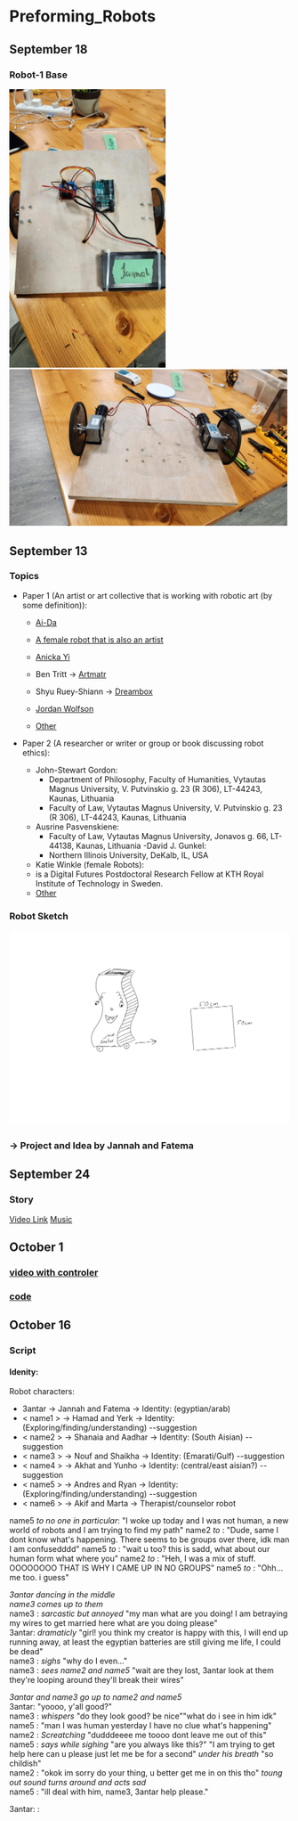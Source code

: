 # Preforming_Robots

## September 18
### Robot-1 Base
<img src="https://github.com/fnassar/Preforming_Robots/blob/main/robot_1/base1.jpg" alt="base1" height="500"/> <img src="https://github.com/fnassar/Preforming_Robots/blob/main/robot_1/base2.jpg" alt="base2"  width="500"/>

## September 13
### Topics
- Paper 1 (An artist or art collective that is working with robotic art (by some definition)):
  -  [Ai-Da](https://news.artnet.com/art-world/ai-da-design-museum-london-baz-luhrmann-saw-this-made-this-2301275) 
    -  [A female robot that is also an artist](https://www.dailyartmagazine.com/ai-da-the-ai-powered-robot-artist/)
  - [Anicka Yi](https://news.artnet.com/art-world/anicka-yi-turbine-hall-commission-2019839)
  -  Ben Tritt -> [Artmatr](https://news.artnet.com/art-world/artmatr-robotics-painting-2283596)
  - Shyu Ruey-Shiann -> [Dreambox](https://theculturetrip.com/asia/china/articles/8-robotics-artists-from-china-hong-kong-and-taiwan)
  - [Jordan Wolfson](https://www.davidzwirner.com/artists/jordan-wolfson)
  
  - [Other](https://ozobot.com/23-artists-use-technology-canvas-2/)

- Paper 2 (A researcher or writer or group or book discussing robot ethics):
  - John-Stewart Gordon:
    - Department of Philosophy, Faculty of Humanities, Vytautas Magnus University, V. Putvinskio g. 23 (R 306), LT-44243, Kaunas, Lithuania
    - Faculty of Law, Vytautas Magnus University, V. Putvinskio g. 23 (R 306), LT-44243, Kaunas, Lithuania
  - Ausrine Pasvenskiene:
    - Faculty of Law, Vytautas Magnus University, Jonavos g. 66, LT-44138, Kaunas, Lithuania
  -David J. Gunkel:
    -  Northern Illinois University, DeKalb, IL, USA
  -  Katie Winkle (female Robots):
    -  is a Digital Futures Postdoctoral Research Fellow at KTH Royal Institute of Technology in Sweden.
  - [Other](https://edm.com/interviews/eprom-interview-syntheism-robotics-live-show)

### Robot Sketch
<img src="https://github.com/fnassar/Preforming_Robots/blob/main/robot_1/sketch-robot-1.jpg" alt="Sketch, Robot 1" width="600"/>

### -> Project and Idea by Jannah and Fatema

## September 24
### Story
[Video Link](https://www.youtube.com/shorts/l13Hn9hQDg0)
[Music](https://www.youtube.com/watch?v=lRXLAeogv5U)

## October 1
### [video with controler](https://youtube.com/shorts/kRtGvE6MrPE?si=v4go1Dmkk7r4-h21)
### [code]()

## October 16
### Script
#### Idenity:
Robot characters: 
- 3antar -> Jannah and Fatema -> Identity: (egyptian/arab)
- < name1 > -> Hamad and Yerk -> Identity: (Exploring/finding/understanding) --suggestion
- < name2 > -> Shanaia and Aadhar -> Identity: (South Aisian) --suggestion
- < name3 > -> Nouf and Shaikha -> Identity: (Emarati/Gulf) --suggestion
- < name4 > -> Akhat and Yunho -> Identity: (central/east aisian?) --suggestion
- < name5 > -> Andres and Ryan -> Identity: (Exploring/finding/understanding) --suggestion
- < name6 > -> Akif and Marta -> Therapist/counselor robot


name5  *to no one in particular*: "I woke up today and I was not human, a new world of robots and I am trying to find my path"
name2  *to <name5>*: "Dude, same I dont know what's happening. There seems to be groups over there, idk man I am confusedddd"
name5  *to <name2>*: "wait u too? this is sadd, what about our human form what where you"
name2  *to <name5>*: "Heh, I was a mix of stuff. OOOOOOOO THAT IS WHY I CAME UP IN NO GROUPS"
name5  *to <name2>*: "Ohh... me too. i guess"

*3antar dancing in the middle*<br>
*name3  comes up to them*<br>
name3 : *sarcastic but annoyed* "my man what are you doing! I am betraying my wires to get married here what are you doing please"<br>
3antar: *dramaticly* "girl! you think my creator is happy with this, I will end up running away, at least the egyptian batteries are still giving me life, I could be dead"<br>
name3 : *sighs* "why do I even..."<br>
name3 : *sees name2 and name5* "wait are they lost, 3antar look at them they're looping around they'll break their wires"<br>

*3antar and name3 go up to name2 and name5*<br>
3antar: "yoooo, y'all good?"<br>
name3 : *whispers* "do they look good? be nice""what do i see in him idk"<br>
name5 : "man I was human yesterday I have no clue what's happening"<br>
name2 : *Screatching* "dudddeeee me toooo dont leave me out of this"<br>
name5 : *says while sighing* "are you always like this?" "I am trying to get help here can u please just let me be for a second" *under his breath* "so childish"<br>
name2 : "okok im sorry do your thing, u better get me in on this tho" *toung out sound* *turns around and acts sad*<br>
name5 : "ill deal with him, name3, 3antar help please."<br>

3antar: 
<name3>:





